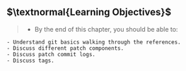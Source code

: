 ## $\textnormal{Learning Objectives}$

> - By the end of this chapter, you should be able to:

```plaintext
- Understand git basics walking through the references.
- Discuss different patch components.
- Discuss patch commit logs.
- Discuss tags.
```
